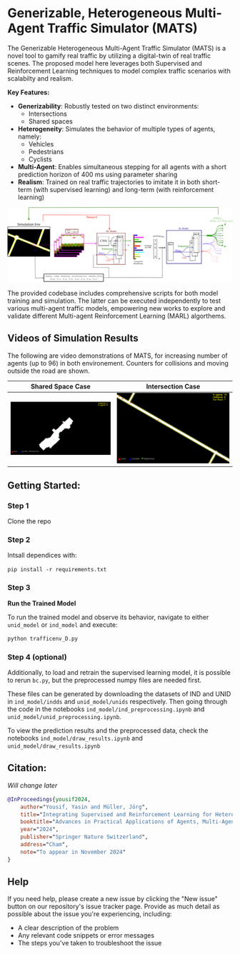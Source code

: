 
**Generizable, Heterogeneous Multi-Agent Traffic Simulator (MATS)**
===========================================================


The Generizable Heterogeneous Multi-Agent Traffic Simulator (MATS) is a novel tool to gamify real traffic by utilizing a digital-twin of real traffic scenes. The proposed model here leverages both Supervised and Reinforcement Learning techniques to model complex traffic scenarios with scalabilty and realism.

**Key Features:**

* **Generizability**: Robustly tested on two distinct environments:
	+ Intersections
	+ Shared spaces
* **Heterogeneity**: Simulates the behavior of multiple types of agents, namely:
	+ Vehicles
	+ Pedestrians
	+ Cyclists
* **Multi-Agent**: Enables simultaneous stepping for all agents with a short prediction horizon of 400 ms using parameter sharing
* **Realism**: Trained on real traffic trajectories to imitate it in both short-term (with supervised learning) and long-term (with reinforcement learning)


<p align="center" style="background-color:white;">
  <img src="methodology.png" style="background-color:white;"/>
</p>

The provided codebase includes comprehensive scripts for both model training and simulation. The latter can be executed independently to test various multi-agent traffic models, empowering new works to explore and validate different Multi-agent Reinforcement Learning (MARL) algorthems.


## Videos of Simulation Results


The following are video demonstrations of MATS, for increasing number of agents (up to 96) in both environement. Counters for collisions and moving outside the road are shown.

<!--![](ind_model/InD.gif)-->

<table>
  <thead>
    <tr>
      <th><center>Shared Space Case</center></th>
      <th><center>Intersection Case</center></th>
    </tr>
  </thead>
  <tbody>
    <tr>
      <td>
        <img src='unid_model/UniD.gif' width="100%" />
      </td>
      <td>
        <img src='ind_model/InD.gif' width="100%" />
      </td>
    </tr>
  </tbody>
</table>




## Getting Started:

### Step 1
Clone the repo

### Step 2
Intsall dependices with: 

`pip install -r requirements.txt`

### Step 3

**Run the Trained Model**

To run the trained model and observe its behavior, navigate to either `unid_model` or `ind_model` and execute:

```bash
python trafficenv_D.py
```

### Step 4 (optional)

Additionally, to load and retrain the supervised learning model, it is possible to rerun `bc.py`, but the preprocessed numpy files are needed first.

These files can be generated by downloading the datasets of IND and UNID in `ind_model/indds` and `unid_model/unids` respectively. Then going through the code in the notebooks `ind_model/ind_preprocessing.ipynb` and `unid_model/unid_preprocessing.ipynb`. 


To view the prediction results and the preprocessed data, check the notebooks  `ind_model/draw_results.ipynb` and `unid_model/draw_results.ipynb`


## Citation:


*Will change later* 


```bibtex
@InProceedings{yousif2024,
    author="Yousif, Yasin and Müller, Jörg",
    title="Integrating Supervised and Reinforcement Learning for Heterogeneous Traffic Simulation",
    booktitle="Advances in Practical Applications of Agents, Multi-Agent Systems.",
    year="2024",
    publisher="Springer Nature Switzerland",
    address="Cham",
    note="To appear in November 2024"
}
```











## Help

If you need help, please create a new issue by clicking the "New issue" button on our repository's issue tracker page. Provide as much detail as possible about the issue you're experiencing, including:

* A clear description of the problem
* Any relevant code snippets or error messages
* The steps you've taken to troubleshoot the issue

